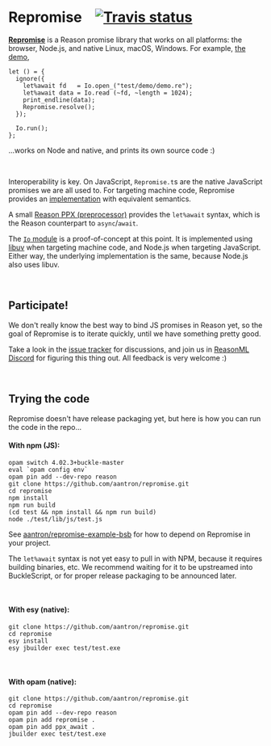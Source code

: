 # Repromise &nbsp;&nbsp; [![Travis status][travis-img]][travis]

[**Repromise**][repromise] is a Reason promise library that works on all
platforms: the browser, Node.js, and native Linux, macOS, Windows. For example,
[the demo][demo],

```reason
let () = {
  ignore({
    let%await fd   = Io.open_("test/demo/demo.re");
    let%await data = Io.read (~fd, ~length = 1024);
    print_endline(data);
    Repromise.resolve();
  });

  Io.run();
};
```

...works on Node and native, and prints its own source code :)

<br/>

Interoperability is key. On JavaScript, `Repromise.t`s are the native
JavaScript promises we are all used to. For targeting machine code, Repromise
provides an [implementation][native] with equivalent semantics.

A small [Reason PPX (preprocessor)][ppx] provides the `let%await` syntax, which
is the Reason counterpart to `async`/`await`.

The [`Io` module][io] is a proof-of-concept at this point. It is implemented
using [libuv][libuv] when targeting machine code, and Node.js when targeting
JavaScript. Either way, the underlying implementation is the same, because
Node.js also uses libuv.



<br/>

## Participate!

We don't really know the best way to bind JS promises in Reason yet, so the
goal of Repromise is to iterate quickly, until we have something pretty good.

Take a look in the [issue tracker][issues] for discussions, and join us in
[ReasonML Discord][discord] for figuring this thing out. All feedback is very
welcome :)



<br/>

## Trying the code

Repromise doesn't have release packaging yet, but here is how you can run the
code in the repo...

#### With npm (JS):

```
opam switch 4.02.3+buckle-master
eval `opam config env`
opam pin add --dev-repo reason
git clone https://github.com/aantron/repromise.git
cd repromise
npm install
npm run build
(cd test && npm install && npm run build)
node ./test/lib/js/test.js
```

See [aantron/repromise-example-bsb][example-bsb] for how to depend on Repromise
in your project.

The `let%await` syntax is not yet easy to pull in with NPM, because it requires
building binaries, etc. We recommend waiting for it to be upstreamed into
BuckleScript, or for proper release packaging to be announced later.

<br/>

#### With esy (native):

```
git clone https://github.com/aantron/repromise.git
cd repromise
esy install
esy jbuilder exec test/test.exe
```

<br/>

#### With opam (native):

```
git clone https://github.com/aantron/repromise.git
cd repromise
opam pin add --dev-repo reason
opam pin add repromise .
opam pin add ppx_await .
jbuilder exec test/test.exe
```




[repromise]: https://github.com/aantron/repromise
[demo]: https://github.com/aantron/repromise/blob/5debf48c00f1b101de389d5aae015b9f0fa9a63b/test/demo/demo.re
[native]: https://github.com/aantron/repromise/blob/5debf48c00f1b101de389d5aae015b9f0fa9a63b/src/native/repromise.re
[ppx]: https://github.com/aantron/repromise/blob/5debf48c00f1b101de389d5aae015b9f0fa9a63b/src/ppx/bucklescript/ppx_await.re
[io]: https://github.com/aantron/repromise/blob/5debf48c00f1b101de389d5aae015b9f0fa9a63b/src/io.rei
[opam]: http://opam.ocaml.org/
[node]: https://nodejs.org/en/
[npm]: https://www.npmjs.com/
[libuv]: http://libuv.org/
[bs]: https://github.com/BuckleScript/bucklescript
[bsb-native]: https://github.com/bsansouci/bsb-native
[issues]: https://github.com/aantron/repromise/issues?utf8=%E2%9C%93&q=label%3Adiscuss+
[discord]: https://discordapp.com/invite/reasonml
[travis]: https://travis-ci.org/aantron/repromise/branches
[travis-img]: https://img.shields.io/travis/aantron/repromise/master.svg?label=travis
[example-bsb]: https://github.com/aantron/repromise-example-bsb
